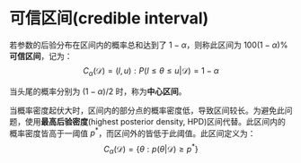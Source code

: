 # 可信区间(credible interval)

若参数的后验分布在区间内的概率总和达到了 $1-\alpha$，则称此区间为 $100(1-\alpha)\%$ **可信区间**，记为：
$$ C_{\alpha}(\mathcal{D}) = (l,u) : P(l \leq \theta \leq u|\mathcal{D})=1-\alpha $$

当头尾的概率分别为 $(1-\alpha) / 2$ 时，称为**中心区间**。

当概率密度起伏大时，区间内的部分点的概率密度低，导致区间较长。为避免此问题，使用**最高后验密度**(highest posterior density, HPD)区间代替。此区间内的概率密度皆高于一阈值 $p^*$，而区间外的皆低于此阈值。此区间定义为：
$$ C_\alpha(\mathcal{D})=\{\theta:p(\theta|\mathcal{D})\ge p^*\} $$
